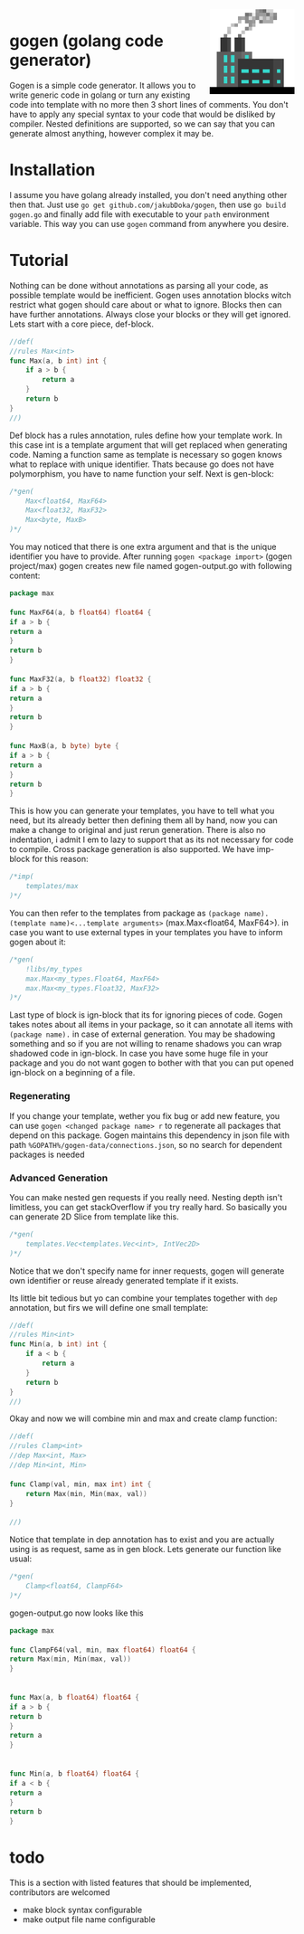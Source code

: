 <img src="assets/logo.png" align="right" width=150 height=150/>

# gogen (golang code generator)

Gogen is a simple code generator. It allows you to write generic code in golang or turn any existing code into template with no more then 3 short lines of comments. You don't have to apply any special syntax to your code that would be disliked by compiler. Nested definitions are supported, so we can say that you can generate almost anything, however complex it may be.

# Installation

I assume you have golang already installed, you don't need anything other then that. Just use `go get github.com/jakubDoka/gogen`, then use `go build gogen.go` and finally add file with executable to your `path` environment variable. This way you can use `gogen` command from anywhere you desire.   

# Tutorial

Nothing can be done without annotations as parsing all your code, as possible template would be inefficient. Gogen uses annotation blocks witch restrict what gogen should care about or what to ignore. Blocks then can have further annotations. Always close your blocks or they will get ignored. Lets start with a core piece, def-block.

```go
//def(
//rules Max<int>
func Max(a, b int) int {
	if a > b {
		return a
	}
	return b
}
//)
```

Def block has a rules annotation, rules define how your template work. In this case int is a template argument that will get replaced when generating code. Naming a function same as template is necessary so gogen knows what to replace with unique identifier. Thats because go does not have polymorphism, you have to name function your self. Next is gen-block:

```go
/*gen(
	Max<float64, MaxF64>
	Max<float32, MaxF32>
	Max<byte, MaxB>
)*/
```
You may noticed that there is one extra argument and that is the unique identifier you have to provide. After running `gogen <package import>` (gogen project/max) gogen creates new file named gogen-output.go with following content:

```go
package max

func MaxF64(a, b float64) float64 {
if a > b {
return a
}
return b
}

func MaxF32(a, b float32) float32 {
if a > b {
return a
}
return b
}

func MaxB(a, b byte) byte {
if a > b {
return a
}
return b
}
```

This is how you can generate your templates, you have to tell what you need, but its already better then defining them all by hand, now you can make a change to original and just rerun generation. There is also no indentation, i admit I em to lazy to support that as its not necessary for code to compile. Cross package generation is also supported. We have imp-block for this reason:

```go
/*imp(
	templates/max
)*/
```

You can then refer to the templates from package as `(package name).(template name)<...template arguments>` (max.Max<float64, MaxF64>). in case you want to use external types in your templates you have to inform gogen about it:

```go
/*gen(
	!libs/my_types
	max.Max<my_types.Float64, MaxF64>
	max.Max<my_types.Float32, MaxF32>
)*/
```

Last type of block is ign-block that its for ignoring pieces of code. Gogen takes notes about all items in your package, so it can annotate all items with `(package name).` in case of external generation. You may be shadowing something and so if you are not willing to rename shadows you can wrap shadowed code in ign-block. In case you have some huge file in your package and you do not want gogen to bother with that you can put opened ign-block on a beginning of a file.

### Regenerating

If you change your template, wether you fix bug or add new feature, you can use `gogen <changed package name> r` to regenerate all packages that depend on this package. Gogen maintains this dependency in json file with path `%GOPATH%/gogen-data/connections.json`, so no search for dependent packages is needed

### Advanced Generation

You can make nested gen requests if you really need. Nesting depth isn't limitless, you can get stackOverflow if you try really hard. So basically you can generate 2D Slice from template like this.

```go
/*gen(
	templates.Vec<templates.Vec<int>, IntVec2D> 
)*/
```

Notice that we don't specify name for inner requests, gogen will generate own identifier or reuse already generated template if it exists.

Its little bit tedious but yo can combine your templates together with `dep` annotation, but firs we will define one small template:

```go
//def(
//rules Min<int>
func Min(a, b int) int {
	if a < b {
		return a
	}
	return b
}
//)
```

Okay and now we will combine min and max and create clamp function:

```go
//def(
//rules Clamp<int>
//dep Max<int, Max>
//dep Min<int, Min>

func Clamp(val, min, max int) int {
	return Max(min, Min(max, val))
}

//)
```

Notice that template in dep annotation has to exist and you are actually using is as request, same as in gen block. Lets generate our function like usual:

```go
/*gen(
	Clamp<float64, ClampF64>
)*/
```

gogen-output.go now looks like this

```go
package max

func ClampF64(val, min, max float64) float64 {
return Max(min, Min(max, val))
}


func Max(a, b float64) float64 {
if a > b {
return b
}
return a
}


func Min(a, b float64) float64 {
if a < b {
return a
}
return b
}
```

# todo

This is a section with listed features that should be implemented, contributors are welcomed
* make block syntax configurable
* make output file name configurable





